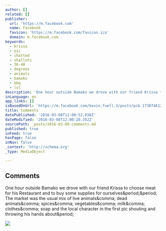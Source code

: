 ```yaml
---
author: []
related: []
publisher:
  url: 'https://m.facebook.com'
  name: Facebook
  favicon: 'https://m.facebook.com/favicon.ico'
  domain: m.facebook.com
keywords:
  - krissa
  - pic
  - chatted
  - shallots
  - 36-40
  - degrees
  - animals
  - bamako
  - bbq
  - lol
description: 'One hour outside Bamako we drove with our friend Krissa to choose meat for his Restaurant and to buy some supplies for ourselves.. The market was the usual mix of live animals, dead animals, spices, vegetables, milk, clothes, soap and the local character in the first pic shouting and throwing his hands about.'
inLanguage: en
app_links: []
isBasedOnUrl: 'https://m.facebook.com/kevin.fuell.3/posts/pcb.1730746120544973/?photo_id=1730699517216300&mds=%2Fphotos%2Fviewer%2F%3Fphotoset_token%3Dpcb.1730746120544973%26photo%3D1730699517216300%26profileid%3D760695710%26source%3D49%26refid%3D17%26_ft_%3Dtop_level_post_id.1730746120544973%253Atl_objid.1730746120544973%253Athid.100008288047616%253A306061129499414%253A2%253A0%253A1459493999%253A6407476089406551230%26cached_data%3Dfalse%26ftid%3Du_i_x&mdf=1'
title: Comments
datePublished: '2016-03-08T12:00:52.038Z'
dateModified: '2016-03-08T12:00:28.352Z'
sourcePath: _posts/2016-03-08-comments.md
published: true
inFeed: true
hasPage: false
inNav: false
_context: 'http://schema.org'
_type: MediaObject

---
```

<article style=""><h1>Comments</h1><p>One hour outside Bamako we drove with our friend Krissa to choose meat for his Restaurant and to buy some supplies for ourselves&amp;period;&amp;period; The market was the usual mix of live animals&amp;comma; dead animals&amp;comma; spices&amp;comma; vegetables&amp;comma; milk&amp;comma; clothes&amp;comma; soap and the local character in the first pic shouting and throwing his hands about&amp;period;</p><img src="https://scontent.xx.fbcdn.net/hphotos-xap1/v/t1.0-0/cp0/e15/q65/c0.12.110.111/p110x80/3535_1730702193882699_3223909747588997958_n.jpg?oh=d4aa4f9136ae610b40a956810af881f2&amp;oe=57587CF3" /></article>